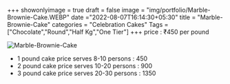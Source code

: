 +++
showonlyimage = true
draft = false
image = "img/portfolio/Marble-Brownie-Cake.WEBP"
date ="2022-08-07T16:14:30+05:30"
title = "Marble-Brownie-Cake"
categories = "Celebration Cakes"
Tags = ["Chocolate","Round","Half Kg","One Tier"]
+++
price : ₹450 per pound
<!--more-->
![Marble-Brownie-Cake](/img/portfolio/Marble-Brownie-Cake.WEBP)
* 1 pound cake price serves 8-10 persons : 450
* 2 pound cake price serves 10-20 persons : 900
* 3 pound cake price serves 20-30 persons : 1350

